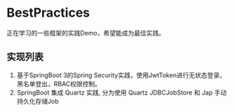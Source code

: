 # BestPractices

正在学习的一些框架的实践Demo，希望能成为最佳实践。

## 实现列表
1. 基于SpringBoot 3的Spring Security实践，使用JwtToken进行无状态登录，黑名单登出，RBAC权限控制。
2. SpringBoot 集成 Quartz 实践, 分为使用 Quartz JDBCJobStore 和 Jap 手动持久化存储Job
